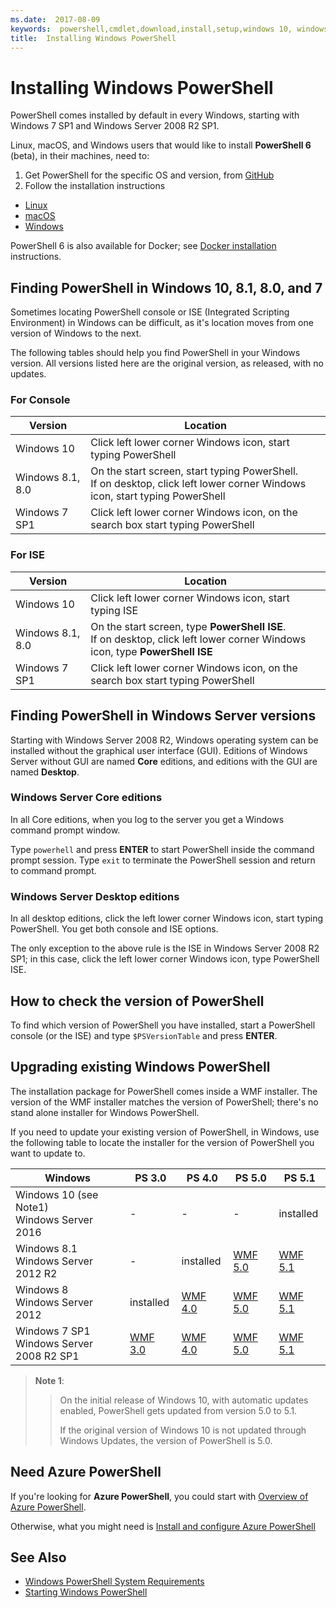 ```yaml
---
ms.date:  2017-08-09
keywords:  powershell,cmdlet,download,install,setup,windows 10, windows 8.1, windows 8.0,windows 7
title:  Installing Windows PowerShell
---
```


# Installing Windows PowerShell

PowerShell comes installed by default in every Windows,
starting with Windows 7 SP1 and Windows Server 2008 R2 SP1.

Linux, macOS, and Windows users that would like to install **PowerShell 6** (beta),
in their machines, need to:

1. Get PowerShell for the specific OS and version, from [GitHub](https://github.com/powershell/powershell#get-powershell)
1. Follow the installation instructions
  - [Linux](https://github.com/PowerShell/PowerShell/blob/master/docs/installation/linux.md)
  - [macOS](https://github.com/PowerShell/PowerShell/blob/master/docs/installation/linux.md#macos-1012)
  - [Windows](https://github.com/PowerShell/PowerShell/blob/master/docs/installation/windows.md#msi)

PowerShell 6 is also available for Docker;
see [Docker installation](https://github.com/PowerShell/PowerShell/tree/master/docker) instructions.

## Finding PowerShell in Windows 10, 8.1, 8.0, and 7

Sometimes locating PowerShell console or ISE (Integrated Scripting
Environment) in Windows can be difficult,
as it's location moves from one version of Windows to the next.

The following tables should help you find PowerShell in your Windows version.
All versions listed here are the original version, as released,
with no updates.

### For Console

Version | Location
-- | --
Windows 10 | Click left lower corner Windows icon, start typing PowerShell
Windows 8.1, 8.0 | On the start screen, start typing PowerShell.<br/>If on desktop, click left lower corner Windows icon, start typing PowerShell
Windows 7 SP1 | Click left lower corner Windows icon, on the search box start typing PowerShell

### For ISE

Version | Location
-- | --
Windows 10 | Click left lower corner Windows icon, start typing ISE
Windows 8.1, 8.0 | On the start screen, type **PowerShell ISE**.<br/>If on desktop, click left lower corner Windows icon, type **PowerShell ISE**
Windows 7 SP1 | Click left lower corner Windows icon, on the search box start typing PowerShell

## Finding PowerShell in Windows Server versions

Starting with Windows Server 2008 R2, 
Windows operating system can be installed 
without the graphical user interface (GUI).
Editions of Windows Server without GUI are named **Core** editions, 
and editions with the GUI are named **Desktop**.

### Windows Server Core editions

In all Core editions,
when you log to the server you get a Windows command prompt window.

Type `powerhell` and press **ENTER** to start PowerShell
inside the command prompt session. 
Type `exit` to terminate the PowerShell session and return to command prompt.

### Windows Server Desktop editions

In all desktop editions,
click the left lower corner Windows icon, start typing PowerShell.
You get both console and ISE options.

The only exception to the above rule is the ISE 
in Windows Server 2008 R2 SP1;
in this case, click the left lower corner Windows icon, 
type PowerShell ISE.

## How to check the version of PowerShell

To find which version of PowerShell you have installed,
start a PowerShell console (or the ISE) and type `$PSVersionTable`
and press **ENTER**.

## Upgrading existing Windows PowerShell

The installation package for PowerShell comes inside a WMF installer.
The version of the WMF installer matches the version of PowerShell;
there's no stand alone installer for Windows PowerShell.

If you need to update your existing version of PowerShell,
in Windows, use the following table to locate the installer for the version
of PowerShell you want to update to.

Windows | PS 3.0 | PS 4.0 | PS 5.0 | PS 5.1 |
--|--|--|--|--|
Windows 10 (see Note1)<br/>Windows Server 2016 | - | - | - | installed
Windows 8.1<br/>Windows Server 2012 R2 | - | installed | [WMF 5.0](https://www.microsoft.com/en-us/download/details.aspx?id=50395) | [WMF 5.1](https://www.microsoft.com/en-us/download/details.aspx?id=54616)
Windows 8<br/>Windows Server 2012 | installed | [WMF 4.0](https://www.microsoft.com/en-us/download/details.aspx?id=40855) | [WMF 5.0](https://www.microsoft.com/en-us/download/details.aspx?id=50395) | [WMF 5.1](https://www.microsoft.com/en-us/download/details.aspx?id=54616)
Windows 7 SP1<br/>Windows Server 2008 R2 SP1 | [WMF 3.0](https://www.microsoft.com/en-us/download/details.aspx?id=34595) | [WMF 4.0](https://www.microsoft.com/en-us/download/details.aspx?id=40855) | [WMF 5.0](https://www.microsoft.com/en-us/download/details.aspx?id=50395) | [WMF 5.1](https://www.microsoft.com/en-us/download/details.aspx?id=54616)

> **Note 1**:
  >>
  >> On the initial release of Windows 10, with automatic updates enabled, PowerShell gets updated from version 5.0 to 5.1.
  >>
  >> If the original version of Windows 10 is not updated through Windows Updates, the version of PowerShell is 5.0.

## Need Azure PowerShell

If you're looking for **Azure PowerShell**,
you could start with [Overview of Azure PowerShell](https://docs.microsoft.com/en-us/powershell/azure).

Otherwise, what you might need is
[Install and configure Azure PowerShell](https://docs.microsoft.com/en-us/powershell/azure/install-azurerm-ps)

## See Also

- [Windows PowerShell System Requirements](Windows-PowerShell-System-Requirements.md)
- [Starting Windows PowerShell](Starting-Windows-PowerShell.md)
